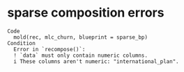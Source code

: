 # sparse composition errors

    Code
      mold(rec, mlc_churn, blueprint = sparse_bp)
    Condition
      Error in `recompose()`:
      ! `data` must only contain numeric columns.
      i These columns aren't numeric: "international_plan".

